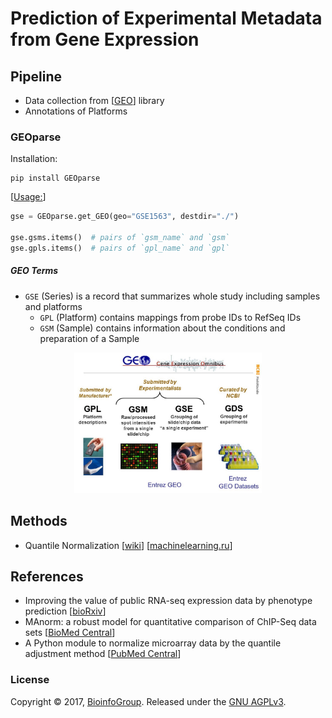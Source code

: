 # Prediction of Experimental Metadata from Gene Expression

## Pipeline
- Data collection from [[GEO](https://www.ncbi.nlm.nih.gov/geo/info/datasets.html)] library
- Annotations of Platforms

### GEOparse
Installation:

    pip install GEOparse

[[Usage:](https://geoparse.readthedocs.io/en/latest/usage.html)]

```python
gse = GEOparse.get_GEO(geo="GSE1563", destdir="./")

gse.gsms.items()  # pairs of `gsm_name` and `gsm`
gse.gpls.items()  # pairs of `gpl_name` and `gpl`
```

##### GEO Terms
- `GSE` (Series) is a record that summarizes whole study including samples and platforms
    - `GPL` (Platform) contains mappings from probe IDs to RefSeq IDs
    - `GSM` (Sample) contains information about the conditions and preparation of a Sample

<div style="text-align:center"><img src='img/geo_terms.jpg' href='http://slideplayer.com/slide/4814436/' width=300></div>

## Methods
- Quantile Normalization [[wiki](https://en.wikipedia.org/wiki/Quantile_normalization)] [[machinelearning.ru](http://www.machinelearning.ru/wiki/index.php?title=Нормализация_ДНК-микрочипов)]

## References
- Improving the value of public RNA-seq expression data by phenotype prediction [[bioRxiv](http://www.biorxiv.org/content/biorxiv/early/2017/06/03/145656.full.pdf)]
- MAnorm: a robust model for quantitative comparison of ChIP-Seq data sets [[BioMed Central](https://genomebiology.biomedcentral.com/track/pdf/10.1186/gb-2012-13-3-r16?site=genomebiology.biomedcentral.com)]
- A Python module to normalize microarray data by the quantile adjustment method [[PubMed Central](https://www.ncbi.nlm.nih.gov/pmc/articles/PMC3087835/#R6)]

### License

Copyright © 2017, [BioinfoGroup](http://github.com/BioinfoGroup).
Released under the [GNU AGPLv3](LICENSE).
